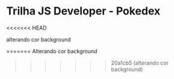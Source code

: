 # Trilha JS Developer - Pokedex

<<<<<<< HEAD

alterando cor background

=======
Alterando cor background
>>>>>>> 20a1cb5 (alterando cor background)
